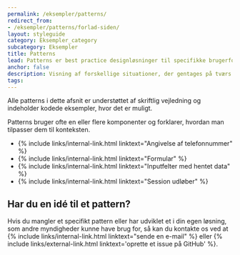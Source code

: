 ```yaml
---
permalink: /eksempler/patterns/
redirect_from:
- /eksempler/patterns/forlad-siden/
layout: styleguide
category: Eksempler_category
subcategory: Eksempler
title: Patterns
lead: Patterns er best practice designløsninger til specifikke brugerfokuserede opgaver.
anchor: false
description: Visning af forskellige situationer, der gentages på tværs af løsninger
tags:
---
```


Alle patterns i dette afsnit er understøttet af skriftlig vejledning og indeholder kodede eksempler, hvor det er muligt.

Patterns bruger ofte en eller flere komponenter og forklarer, hvordan man tilpasser dem til konteksten.

<ul class="nobullet-list mt-7 mb-8">
    <li class="mb-4">{% include links/internal-link.html linktext="Angivelse af telefonnummer" %}</li>
    <li class="mb-4">{% include links/internal-link.html linktext="Formular" %}</li>
    <li class="mb-4">{% include links/internal-link.html linktext="Inputfelter med hentet data" %}</li>
    <li>{% include links/internal-link.html linktext="Session udløber" %}</li>
</ul>

## Har du en idé til et pattern?

Hvis du mangler et specifikt pattern eller har udviklet et i din egen løsning, som andre myndigheder kunne have brug for, så kan du kontakte os ved at {% include links/internal-link.html linktext="sende en e-mail" %} eller {% include links/external-link.html linktext='oprette et issue på GitHub' %}.